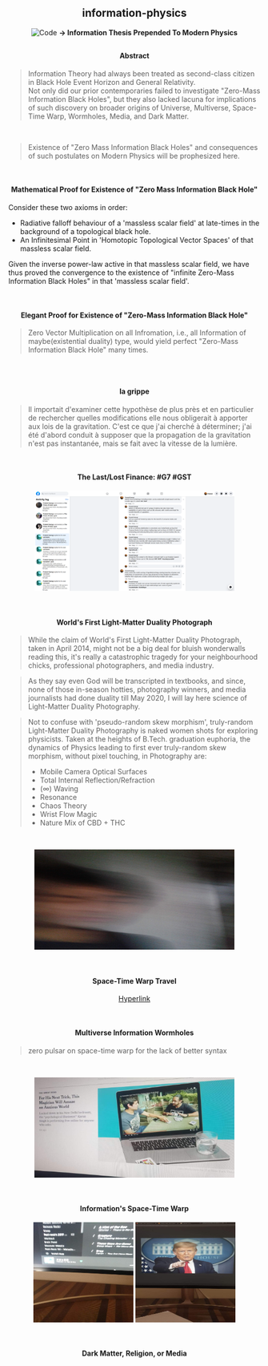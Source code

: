 <h2 align="center">information-physics</h2>

<p align="center">
    <img alt="Code" src="https://raw.githubusercontent.com/post-programming/post-programming/master/website/static/img/icon.png" 
      height="100" />
    <b> -> Information Thesis Prepended To Modern Physics </b>
</p>

<h2></h2>
<h2></h2>



<h4 align="center"> Abstract </h4>

> Information Theory had always been treated as second-class citizen in Black Hole Event Horizon and General Relativity. <br/>
> Not only did our prior contemporaries failed to investigate "Zero-Mass Information Black Holes", but they also lacked lacuna for implications of such discovery on broader origins of Universe, Multiverse, Space-Time Warp, Wormholes, Media, and Dark Matter. 

<br/>

> Existence of "Zero Mass Information Black Holes" and consequences of such postulates on Modern Physics will be prophesized here. 



<br/>
<h4 align="center"> Mathematical Proof for Existence of "Zero Mass Information Black Hole" </h4>

Consider these two axioms in order:
* Radiative falloff behaviour of a 'massless scalar field' at late-times in the background of a topological black hole.
* An Infinitesimal Point in 'Homotopic Topological Vector Spaces' of that massless scalar field.

Given the inverse power-law active in that massless scalar field, we have thus proved the convergence to the existence of "infinite Zero-Mass Information Black Holes" in that 'massless scalar field'.



<br/>
<h4 align="center"> Elegant Proof for Existence of "Zero-Mass Information Black Hole" </h4>

> Zero Vector Multiplication on all Infromation, i.e., all Information of maybe(existential duality) type, would yield perfect "Zero-Mass Information Black Hole" many times.

<h2></h2>
<h2></h2>
<h2></h2>



<br/>
<h4 align="center"> la grippe </h4>

> Il importait d'examiner cette hypothèse de plus près et en particulier de rechercher quelles modifications elle nous obligerait à apporter aux lois de la gravitation. C'est ce que j'ai cherché à déterminer; j'ai été d'abord conduit à supposer que la propagation de la gravitation n'est pas instantanée, mais se fait avec la vitesse de la lumière.



<br/>
<h4 align="center"> The Last/Lost Finance: #G7 #GST </h4>
 
 <p align="center">
 <img alt="The Last/Lost Finance: #G7 #GST" src="https://raw.githubusercontent.com/post-programming/information-physics/master/warps/Screenshot_2020-05-12%20Facebook.png" height="200" width="400" />
 </p>



<br/>
<h4 align="center"> World's First Light-Matter Duality Photograph </h4>

 
> While the claim of World's First Light-Matter Duality Photograph, taken in April 2014, might not be a big deal for bluish wonderwalls
reading this, it's really a catastrophic tragedy for your neighbourhood chicks, professional photographers, and media industry.

> As they say even God will be transcripted in textbooks, and since, none of those in-season hotties, photography winners, and media journalists had done duality till May 2020, I will lay here science of Light-Matter Duality Photography.  

> Not to confuse with 'pseudo-random skew morphism', truly-random Light-Matter Duality Photography is naked women shots for exploring physicists. Taken at the heights of B.Tech. graduation euphoria, the dynamics of Physics leading to first ever truly-random skew morphism, without pixel touching, in Photography are:
> * Mobile Camera Optical Surfaces
> * Total Internal Reflection/Refraction
> * (∞) Waving
> * Resonance
> * Chaos Theory
> * Wrist Flow Magic
> * Nature Mix of CBD + THC

<br/>
<p align="center">
<img alt="World's First Light-Matter Duality Photograph" src="https://raw.githubusercontent.com/post-programming/information-physics/master/warps/2020-05-07_01-48-17.jpg" height="200" width="400" />
</p>



<br/>
<h4 align="center"> Space-Time Warp Travel </h4>

<p align="center">
  <a href="https://www.youtube.com/watch?v=fktZ7e88GBg" target="_blank">
   Hyperlink
  </a>
</p>



<br/>
<h4 align="center"> Multiverse Information Wormholes </h4>

> zero pulsar on space-time warp for the lack of better syntax

<br/>
<p align="center">
<img alt="Multiverse Wormholes" src="https://raw.githubusercontent.com/post-programming/information-physics/master/warps/IMG-20200506-WA0000.jpg" height="200" width="400"/>
</p>



<br/>
<h4 align="center"> Information's Space-Time Warp </h4>

<p align="center">
<img alt="Relativistic Information Warp" src="https://raw.githubusercontent.com/post-programming/information-physics/master/warps/IMG-20200502-WA0001.jpg" height="200" width="200"/>   
<img alt="Relativistic Information Warp" src="https://raw.githubusercontent.com/post-programming/information-physics/master/warps/IMG-20200504-WA0002.jpg" height="200" width="200"/>
</p>



<br/>
<h4 align="center"> Dark Matter, Religion, or Media </h4>

